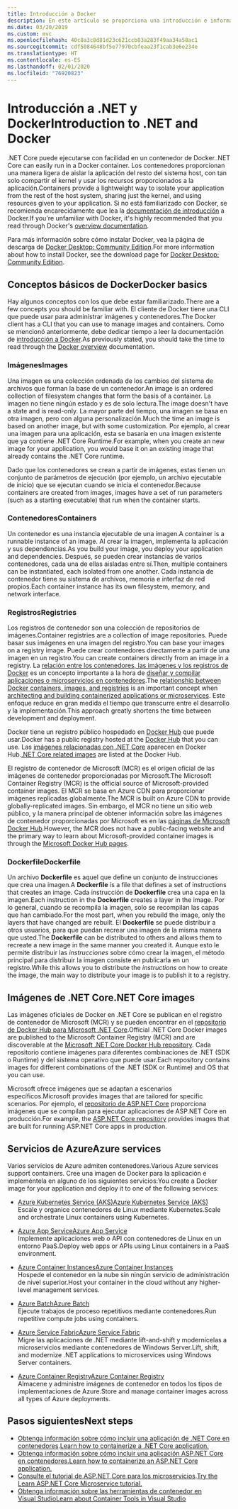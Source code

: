 ```yaml
---
title: Introducción a Docker
description: En este artículo se proporciona una introducción e información general para Docker en el contexto de una aplicación de .NET Core.
ms.date: 03/20/2019
ms.custom: mvc
ms.openlocfilehash: 40c8a3c8d81d23c621ccb83a283f49aa34a58ac1
ms.sourcegitcommit: cdf5084648bf5e77970cbfeaa23f1cab3e6e234e
ms.translationtype: HT
ms.contentlocale: es-ES
ms.lasthandoff: 02/01/2020
ms.locfileid: "76920823"
---
```

# <a name="introduction-to-net-and-docker"></a><span data-ttu-id="411a4-103">Introducción a .NET y Docker</span><span class="sxs-lookup"><span data-stu-id="411a4-103">Introduction to .NET and Docker</span></span>

<span data-ttu-id="411a4-104">.NET Core puede ejecutarse con facilidad en un contenedor de Docker.</span><span class="sxs-lookup"><span data-stu-id="411a4-104">.NET Core can easily run in a Docker container.</span></span> <span data-ttu-id="411a4-105">Los contenedores proporcionan una manera ligera de aislar la aplicación del resto del sistema host, con tan solo compartir el kernel y usar los recursos proporcionados a la aplicación.</span><span class="sxs-lookup"><span data-stu-id="411a4-105">Containers provide a lightweight way to isolate your application from the rest of the host system, sharing just the kernel, and using resources given to your application.</span></span> <span data-ttu-id="411a4-106">Si no está familiarizado con Docker, se recomienda encarecidamente que lea la [documentación de introducción](https://docs.docker.com/engine/docker-overview/) a Docker.</span><span class="sxs-lookup"><span data-stu-id="411a4-106">If you're unfamiliar with Docker, it's highly recommended that you read through Docker's [overview documentation](https://docs.docker.com/engine/docker-overview/).</span></span>

<span data-ttu-id="411a4-107">Para más información sobre cómo instalar Docker, vea la página de descarga de [Docker Desktop: Community Edition](https://www.docker.com/products/docker-desktop).</span><span class="sxs-lookup"><span data-stu-id="411a4-107">For more information about how to install Docker, see the download page for [Docker Desktop: Community Edition](https://www.docker.com/products/docker-desktop).</span></span>

## <a name="docker-basics"></a><span data-ttu-id="411a4-108">Conceptos básicos de Docker</span><span class="sxs-lookup"><span data-stu-id="411a4-108">Docker basics</span></span>

<span data-ttu-id="411a4-109">Hay algunos conceptos con los que debe estar familiarizado.</span><span class="sxs-lookup"><span data-stu-id="411a4-109">There are a few concepts you should be familiar with.</span></span> <span data-ttu-id="411a4-110">El cliente de Docker tiene una CLI que puede usar para administrar imágenes y contenedores.</span><span class="sxs-lookup"><span data-stu-id="411a4-110">The Docker client has a CLI that you can use to manage images and containers.</span></span> <span data-ttu-id="411a4-111">Como se mencionó anteriormente, debe dedicar tiempo a leer la documentación de [introducción a Docker](https://docs.docker.com/engine/docker-overview/).</span><span class="sxs-lookup"><span data-stu-id="411a4-111">As previously stated, you should take the time to read through the [Docker overview](https://docs.docker.com/engine/docker-overview/) documentation.</span></span> 

### <a name="images"></a><span data-ttu-id="411a4-112">Imágenes</span><span class="sxs-lookup"><span data-stu-id="411a4-112">Images</span></span>

<span data-ttu-id="411a4-113">Una imagen es una colección ordenada de los cambios del sistema de archivos que forman la base de un contenedor.</span><span class="sxs-lookup"><span data-stu-id="411a4-113">An image is an ordered collection of filesystem changes that form the basis of a container.</span></span> <span data-ttu-id="411a4-114">La imagen no tiene ningún estado y es de solo lectura.</span><span class="sxs-lookup"><span data-stu-id="411a4-114">The image doesn't have a state and is read-only.</span></span> <span data-ttu-id="411a4-115">La mayor parte del tiempo, una imagen se basa en otra imagen, pero con alguna personalización.</span><span class="sxs-lookup"><span data-stu-id="411a4-115">Much the time an image is based on another image, but with some customization.</span></span> <span data-ttu-id="411a4-116">Por ejemplo, al crear una imagen para una aplicación, esta se basaría en una imagen existente que ya contiene .NET Core Runtime.</span><span class="sxs-lookup"><span data-stu-id="411a4-116">For example, when you create an new image for your application, you would base it on an existing image that already contains the .NET Core runtime.</span></span>

<span data-ttu-id="411a4-117">Dado que los contenedores se crean a partir de imágenes, estas tienen un conjunto de parámetros de ejecución (por ejemplo, un archivo ejecutable de inicio) que se ejecutan cuando se inicia el contenedor.</span><span class="sxs-lookup"><span data-stu-id="411a4-117">Because containers are created from images, images have a set of run parameters (such as a starting executable) that run when the container starts.</span></span>

### <a name="containers"></a><span data-ttu-id="411a4-118">Contenedores</span><span class="sxs-lookup"><span data-stu-id="411a4-118">Containers</span></span>

<span data-ttu-id="411a4-119">Un contenedor es una instancia ejecutable de una imagen.</span><span class="sxs-lookup"><span data-stu-id="411a4-119">A container is a runnable instance of an image.</span></span> <span data-ttu-id="411a4-120">Al crear la imagen, implementa la aplicación y sus dependencias.</span><span class="sxs-lookup"><span data-stu-id="411a4-120">As you build your image, you deploy your application and dependencies.</span></span> <span data-ttu-id="411a4-121">Después, se pueden crear instancias de varios contenedores, cada una de ellas aisladas entre sí.</span><span class="sxs-lookup"><span data-stu-id="411a4-121">Then, multiple containers can be instantiated, each isolated from one another.</span></span> <span data-ttu-id="411a4-122">Cada instancia de contenedor tiene su sistema de archivos, memoria e interfaz de red propios.</span><span class="sxs-lookup"><span data-stu-id="411a4-122">Each container instance has its own filesystem, memory, and network interface.</span></span>

### <a name="registries"></a><span data-ttu-id="411a4-123">Registros</span><span class="sxs-lookup"><span data-stu-id="411a4-123">Registries</span></span>

<span data-ttu-id="411a4-124">Los registros de contenedor son una colección de repositorios de imágenes.</span><span class="sxs-lookup"><span data-stu-id="411a4-124">Container registries are a collection of image repositories.</span></span> <span data-ttu-id="411a4-125">Puede basar sus imágenes en una imagen del registro.</span><span class="sxs-lookup"><span data-stu-id="411a4-125">You can base your images on a registry image.</span></span> <span data-ttu-id="411a4-126">Puede crear contenedores directamente a partir de una imagen en un registro.</span><span class="sxs-lookup"><span data-stu-id="411a4-126">You can create containers directly from an image in a registry.</span></span> <span data-ttu-id="411a4-127">La [relación entre los contenedores, las imágenes y los registros de Docker](../../architecture/microservices/container-docker-introduction/docker-containers-images-registries.md) es un concepto importante a la hora de [diseñar y compilar aplicaciones o microservicios en contenedores](../../architecture/microservices/architect-microservice-container-applications/index.md).</span><span class="sxs-lookup"><span data-stu-id="411a4-127">The [relationship between Docker containers, images, and registries](../../architecture/microservices/container-docker-introduction/docker-containers-images-registries.md) is an important concept when [architecting and building containerized applications or microservices](../../architecture/microservices/architect-microservice-container-applications/index.md).</span></span> <span data-ttu-id="411a4-128">Este enfoque reduce en gran medida el tiempo que transcurre entre el desarrollo y la implementación.</span><span class="sxs-lookup"><span data-stu-id="411a4-128">This approach greatly shortens the time between development and deployment.</span></span>

<span data-ttu-id="411a4-129">Docker tiene un registro público hospedado en [Docker Hub](https://hub.docker.com/) que puede usar.</span><span class="sxs-lookup"><span data-stu-id="411a4-129">Docker has a public registry hosted at the [Docker Hub](https://hub.docker.com/) that you can use.</span></span> <span data-ttu-id="411a4-130">Las [imágenes relacionadas con .NET Core](https://hub.docker.com/_/microsoft-dotnet-core/) aparecen en Docker Hub.</span><span class="sxs-lookup"><span data-stu-id="411a4-130">[.NET Core related images](https://hub.docker.com/_/microsoft-dotnet-core/) are listed at the Docker Hub.</span></span> 

<span data-ttu-id="411a4-131">El registro de contenedor de Microsoft (MCR) es el origen oficial de las imágenes de contenedor proporcionadas por Microsoft.</span><span class="sxs-lookup"><span data-stu-id="411a4-131">The Microsoft Container Registry (MCR) is the official source of Microsoft-provided container images.</span></span> <span data-ttu-id="411a4-132">El MCR se basa en Azure CDN para proporcionar imágenes replicadas globalmente.</span><span class="sxs-lookup"><span data-stu-id="411a4-132">The MCR is built on Azure CDN to provide globally-replicated images.</span></span> <span data-ttu-id="411a4-133">Sin embargo, el MCR no tiene un sitio web público, y la manera principal de obtener información sobre las imágenes de contenedor proporcionadas por Microsoft es en las [páginas de Microsoft Docker Hub](https://hub.docker.com/_/microsoft-dotnet-core/).</span><span class="sxs-lookup"><span data-stu-id="411a4-133">However, the MCR does not have a public-facing website and the primary way to learn about Microsoft-provided container images is through the [Microsoft Docker Hub pages](https://hub.docker.com/_/microsoft-dotnet-core/).</span></span>

### <a name="dockerfile"></a><span data-ttu-id="411a4-134">Dockerfile</span><span class="sxs-lookup"><span data-stu-id="411a4-134">Dockerfile</span></span>

<span data-ttu-id="411a4-135">Un archivo **Dockerfile** es aquel que define un conjunto de instrucciones que crea una imagen.</span><span class="sxs-lookup"><span data-stu-id="411a4-135">A **Dockerfile** is a file that defines a set of instructions that creates an image.</span></span> <span data-ttu-id="411a4-136">Cada instrucción de **Dockerfile** crea una capa en la imagen.</span><span class="sxs-lookup"><span data-stu-id="411a4-136">Each instruction in the **Dockerfile** creates a layer in the image.</span></span> <span data-ttu-id="411a4-137">Por lo general, cuando se recompila la imagen, solo se recompilan las capas que han cambiado.</span><span class="sxs-lookup"><span data-stu-id="411a4-137">For the most part, when you rebuild the image, only the layers that have changed are rebuilt.</span></span> <span data-ttu-id="411a4-138">El **Dockerfile** se puede distribuir a otros usuarios, para que puedan recrear una imagen de la misma manera que usted.</span><span class="sxs-lookup"><span data-stu-id="411a4-138">The **Dockerfile** can be distributed to others and allows them to recreate a new image in the same manner you created it.</span></span> <span data-ttu-id="411a4-139">Aunque esto le permite distribuir las *instrucciones* sobre cómo crear la imagen, el método principal para distribuir la imagen consiste en publicarla en un registro.</span><span class="sxs-lookup"><span data-stu-id="411a4-139">While this allows you to distribute the *instructions* on how to create the image, the main way to distribute your image is to publish it to a registry.</span></span>

## <a name="net-core-images"></a><span data-ttu-id="411a4-140">Imágenes de .NET Core</span><span class="sxs-lookup"><span data-stu-id="411a4-140">.NET Core images</span></span>

<span data-ttu-id="411a4-141">Las imágenes oficiales de Docker en .NET Core se publican en el registro de contenedor de Microsoft (MCR) y se pueden encontrar en el [repositorio de Docker Hub para Microsoft .NET Core](https://hub.docker.com/_/microsoft-dotnet-core/).</span><span class="sxs-lookup"><span data-stu-id="411a4-141">Official .NET Core Docker images are published to the Microsoft Container Registry (MCR) and are discoverable at the [Microsoft .NET Core Docker Hub repository](https://hub.docker.com/_/microsoft-dotnet-core/).</span></span> <span data-ttu-id="411a4-142">Cada repositorio contiene imágenes para diferentes combinaciones de .NET (SDK o Runtime) y del sistema operativo que puede usar.</span><span class="sxs-lookup"><span data-stu-id="411a4-142">Each repository contains images for different combinations of the .NET (SDK or Runtime) and OS that you can use.</span></span> 

<span data-ttu-id="411a4-143">Microsoft ofrece imágenes que se adaptan a escenarios específicos.</span><span class="sxs-lookup"><span data-stu-id="411a4-143">Microsoft provides images that are tailored for specific scenarios.</span></span> <span data-ttu-id="411a4-144">Por ejemplo, el [repositorio de ASP.NET Core](https://hub.docker.com/_/microsoft-dotnet-core-aspnet/) proporciona imágenes que se compilan para ejecutar aplicaciones de ASP.NET Core en producción.</span><span class="sxs-lookup"><span data-stu-id="411a4-144">For example, the [ASP.NET Core repository](https://hub.docker.com/_/microsoft-dotnet-core-aspnet/) provides images that are built for running ASP.NET Core apps in production.</span></span>

## <a name="azure-services"></a><span data-ttu-id="411a4-145">Servicios de Azure</span><span class="sxs-lookup"><span data-stu-id="411a4-145">Azure services</span></span>

<span data-ttu-id="411a4-146">Varios servicios de Azure admiten contenedores.</span><span class="sxs-lookup"><span data-stu-id="411a4-146">Various Azure services support containers.</span></span> <span data-ttu-id="411a4-147">Cree una imagen de Docker para la aplicación e impleméntela en alguno de los siguientes servicios:</span><span class="sxs-lookup"><span data-stu-id="411a4-147">You create a Docker image for your application and deploy it to one of the following services:</span></span>

- <span data-ttu-id="411a4-148">[Azure Kubernetes Service (AKS)](https://azure.microsoft.com/services/kubernetes-service/)</span><span class="sxs-lookup"><span data-stu-id="411a4-148">[Azure Kubernetes Service (AKS)](https://azure.microsoft.com/services/kubernetes-service/)</span></span>\
<span data-ttu-id="411a4-149">Escale y organice contenedores de Linux mediante Kubernetes.</span><span class="sxs-lookup"><span data-stu-id="411a4-149">Scale and orchestrate Linux containers using Kubernetes.</span></span>

- <span data-ttu-id="411a4-150">[Azure App Service](https://azure.microsoft.com/services/app-service/containers/)</span><span class="sxs-lookup"><span data-stu-id="411a4-150">[Azure App Service](https://azure.microsoft.com/services/app-service/containers/)</span></span>\
<span data-ttu-id="411a4-151">Implemente aplicaciones web o API con contenedores de Linux en un entorno PaaS.</span><span class="sxs-lookup"><span data-stu-id="411a4-151">Deploy web apps or APIs using Linux containers in a PaaS environment.</span></span>

- <span data-ttu-id="411a4-152">[Azure Container Instances](https://azure.microsoft.com/services/container-instances/)</span><span class="sxs-lookup"><span data-stu-id="411a4-152">[Azure Container Instances](https://azure.microsoft.com/services/container-instances/)</span></span>\
<span data-ttu-id="411a4-153">Hospede el contenedor en la nube sin ningún servicio de administración de nivel superior.</span><span class="sxs-lookup"><span data-stu-id="411a4-153">Host your container in the cloud without any higher-level management services.</span></span>

- <span data-ttu-id="411a4-154">[Azure Batch](https://azure.microsoft.com/services/batch/)</span><span class="sxs-lookup"><span data-stu-id="411a4-154">[Azure Batch](https://azure.microsoft.com/services/batch/)</span></span>\
<span data-ttu-id="411a4-155">Ejecute trabajos de proceso repetitivos mediante contenedores.</span><span class="sxs-lookup"><span data-stu-id="411a4-155">Run repetitive compute jobs using containers.</span></span>

- <span data-ttu-id="411a4-156">[Azure Service Fabric](https://azure.microsoft.com/services/service-fabric/)</span><span class="sxs-lookup"><span data-stu-id="411a4-156">[Azure Service Fabric](https://azure.microsoft.com/services/service-fabric/)</span></span>\
<span data-ttu-id="411a4-157">Migre las aplicaciones de .NET mediante lift-and-shift y modernícelas a microservicios mediante contenedores de Windows Server.</span><span class="sxs-lookup"><span data-stu-id="411a4-157">Lift, shift, and modernize .NET applications to microservices using Windows Server containers.</span></span>

- <span data-ttu-id="411a4-158">[Azure Container Registry](https://azure.microsoft.com/services/container-registry/)</span><span class="sxs-lookup"><span data-stu-id="411a4-158">[Azure Container Registry](https://azure.microsoft.com/services/container-registry/)</span></span>\
<span data-ttu-id="411a4-159">Almacene y administre imágenes de contenedor en todos los tipos de implementaciones de Azure.</span><span class="sxs-lookup"><span data-stu-id="411a4-159">Store and manage container images across all types of Azure deployments.</span></span>

## <a name="next-steps"></a><span data-ttu-id="411a4-160">Pasos siguientes</span><span class="sxs-lookup"><span data-stu-id="411a4-160">Next steps</span></span>

- <span data-ttu-id="411a4-161">[Obtenga información sobre cómo incluir una aplicación de .NET Core en contenedores](build-container.md).</span><span class="sxs-lookup"><span data-stu-id="411a4-161">[Learn how to containerize a .NET Core application.](build-container.md)</span></span>
- [<span data-ttu-id="411a4-162">Obtenga información sobre cómo incluir una aplicación ASP.NET Core en contenedores.</span><span class="sxs-lookup"><span data-stu-id="411a4-162">Learn how to containerize an ASP.NET Core application.</span></span>](/aspnet/core/host-and-deploy/docker/building-net-docker-images)
- <span data-ttu-id="411a4-163">[Consulte el tutorial de ASP.NET Core para los microservicios](https://dotnet.microsoft.com/learn/web/aspnet-microservice-tutorial/intro).</span><span class="sxs-lookup"><span data-stu-id="411a4-163">[Try the Learn ASP.NET Core Microservice tutorial.](https://dotnet.microsoft.com/learn/web/aspnet-microservice-tutorial/intro)</span></span>
- [<span data-ttu-id="411a4-164">Obtenga información sobre las herramientas de contenedor en Visual Studio</span><span class="sxs-lookup"><span data-stu-id="411a4-164">Learn about Container Tools in Visual Studio</span></span>](/visualstudio/containers/overview)
